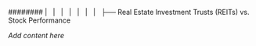 ######## |   |   |   |   |   |   |   ├── Real Estate Investment Trusts (REITs) vs. Stock Performance

*Add content here*